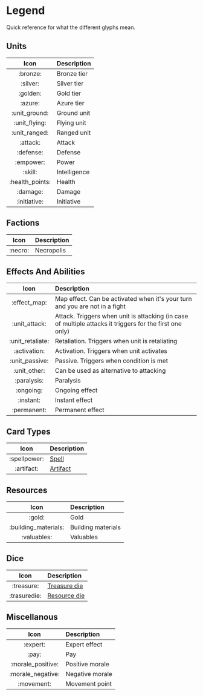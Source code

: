 # Legend

Quick reference for what the different glyphs mean.


## Units

| Icon | Description |
| :---: | :--- |
| :bronze: | Bronze tier |
| :silver: | Silver tier |
| :golden: | Gold tier |
| :azure: | Azure tier |
| :unit_ground: | Ground unit |
| :unit_flying: | Flying unit |
| :unit_ranged: | Ranged unit |
| :attack: | Attack |
| :defense: | Defense |
| :empower: | Power |
| :skill: | Intelligence |
| :health_points: | Health |
| :damage: | Damage |
| :initiative: | Initiative |

## Factions

| Icon | Description |
| :---: | :--- |
| :necro: | Necropolis |

## Effects And Abilities

| Icon | Description |
| :---: | :--- |
| :effect_map: | Map effect. Can be activated when it's your turn and you are not in a fight |
| :unit_attack: | Attack. Triggers when unit is attacking (in case of multiple attacks it triggers for the first one only) |
| :unit_retaliate: | Retaliation. Triggers when unit is retaliating |
| :activation: | Activation. Triggers when unit activates |
| :unit_passive: | Passive. Triggers when condition is met |
| :unit_other: | Can be used as alternative to attacking |
| :paralysis: | Paralysis |
| :ongoing: | Ongoing effect |
| :instant: | Instant effect |
| :permanent: | Permanent effect |

## Card Types

| Icon | Description |
| :---: | :--- |
| :spellpower: | [Spell](spells/index.md) |
| :artifact: | [Artifact](artifacts/index.md) |

## Resources

| Icon | Description |
| :---: | :--- |
| :gold: | Gold |
| :building_materials: | Building materials |
| :valuables: | Valuables |

## Dice

| Icon | Description |
| :---: | :--- |
| :treasure: | [Treasure die](dice.md#treasure-die) |
| :trasuredie: | [Resource die](dice.md#resource-die) |

## Miscellanous

| Icon | Description |
| :---: | :--- |
| :expert: | Expert effect |
| :pay: | Pay |
| :morale_positive: | Positive morale |
| :morale_negative: | Negative morale |
| :movement: | Movement point |
